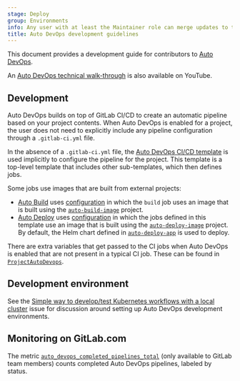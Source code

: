 ```yaml
---
stage: Deploy
group: Environments
info: Any user with at least the Maintainer role can merge updates to this content. For details, see https://docs.gitlab.com/ee/development/development_processes.html#development-guidelines-review.
title: Auto DevOps development guidelines
---
```


This document provides a development guide for contributors to
[Auto DevOps](../topics/autodevops/index.md).

<i class="fa fa-youtube-play youtube" aria-hidden="true"></i>
An [Auto DevOps technical walk-through](https://youtu.be/G7RTLeToz9E)
is also available on YouTube.

## Development

Auto DevOps builds on top of GitLab CI/CD to create an automatic pipeline
based on your project contents. When Auto DevOps is enabled for a
project, the user does not need to explicitly include any pipeline configuration
through a `.gitlab-ci.yml` file.

In the absence of a `.gitlab-ci.yml` file, the
[Auto DevOps CI/CD template](https://gitlab.com/gitlab-org/gitlab/-/blob/master/lib/gitlab/ci/templates/Auto-DevOps.gitlab-ci.yml)
is used implicitly to configure the pipeline for the project. This
template is a top-level template that includes other sub-templates,
which then defines jobs.

Some jobs use images that are built from external projects:

- [Auto Build](../topics/autodevops/stages.md#auto-build) uses
  [configuration](https://gitlab.com/gitlab-org/gitlab/-/blob/master/lib/gitlab/ci/templates/Jobs/Build.gitlab-ci.yml)
  in which the `build` job uses an image that is built using the
  [`auto-build-image`](https://gitlab.com/gitlab-org/cluster-integration/auto-build-image)
  project.
- [Auto Deploy](../topics/autodevops/stages.md#auto-deploy) uses
  [configuration](https://gitlab.com/gitlab-org/gitlab/-/blob/master/lib/gitlab/ci/templates/Jobs/Deploy.gitlab-ci.yml)
  in which the jobs defined in this template use an image that is built using the
  [`auto-deploy-image`](https://gitlab.com/gitlab-org/cluster-integration/auto-deploy-image)
  project. By default, the Helm chart defined in
  [`auto-deploy-app`](https://gitlab.com/gitlab-org/cluster-integration/auto-deploy-image/-/tree/master/assets/auto-deploy-app) is used to deploy.

There are extra variables that get passed to the CI jobs when Auto
DevOps is enabled that are not present in a typical CI job. These can be
found in
[`ProjectAutoDevops`](https://gitlab.com/gitlab-org/gitlab/-/blob/bf69484afa94e091c3e1383945f60dbe4e8681af/app/models/project_auto_devops.rb).

## Development environment

See the [Simple way to develop/test Kubernetes workflows with a local cluster](https://gitlab.com/gitlab-org/gitlab-development-kit/-/issues/1064)
issue for discussion around setting up Auto DevOps development environments.

## Monitoring on GitLab.com

The metric
[`auto_devops_completed_pipelines_total`](https://dashboards.gitlab.net/explore?schemaVersion=1&panes=%7B%22m95%22:%7B%22datasource%22:%22e58c2f51-20f8-4f4b-ad48-2968782ca7d6%22,%22queries%22:%5B%7B%22refId%22:%22A%22,%22expr%22:%22sum%28increase%28auto_devops_pipelines_completed_total%7Benvironment%3D%5C%22gprd%5C%22%7D%5B60m%5D%29%29%20by%20%28status%29%22,%22range%22:true,%22instant%22:true,%22datasource%22:%7B%22type%22:%22prometheus%22,%22uid%22:%22e58c2f51-20f8-4f4b-ad48-2968782ca7d6%22%7D,%22editorMode%22:%22code%22,%22legendFormat%22:%22__auto%22%7D%5D,%22range%22:%7B%22from%22:%22now-1h%22,%22to%22:%22now%22%7D%7D%7D&orgId=1)
(only available to GitLab team members) counts completed Auto DevOps
pipelines, labeled by status.
